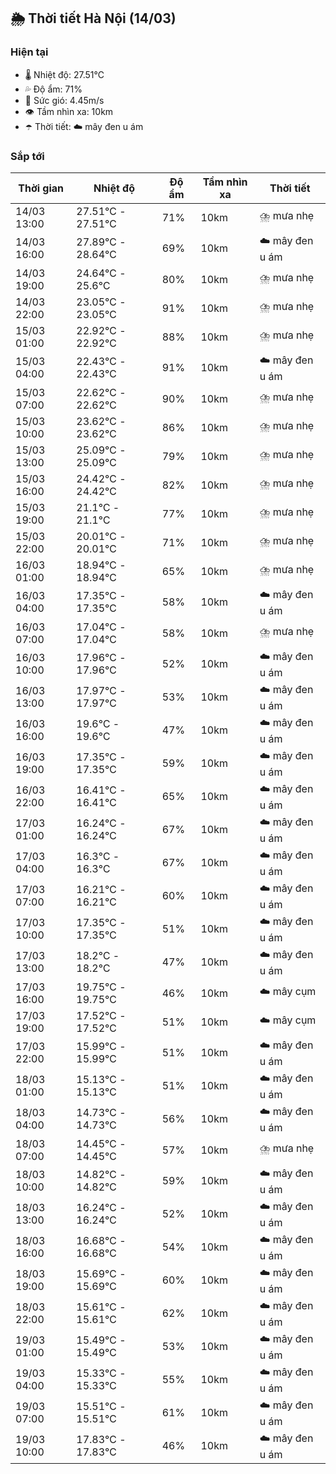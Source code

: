 ## 🌦️ Thời tiết Hà Nội (14/03)

### Hiện tại

- 🌡️ Nhiệt độ: 27.51℃
- 💦 Độ ẩm: 71%
- 💨 Sức gió: 4.45m/s
- 👁️ Tầm nhìn xa: 10km
- ☂️ Thời tiết: ☁️ mây đen u ám

### Sắp tới

| Thời gian | Nhiệt độ | Độ ẩm | Tầm nhìn xa | Thời tiết |
| --- | --- | --- | --- | --- |
| 14/03 13:00 | 27.51℃ - 27.51℃ | 71% | 10km | ⛈️ mưa nhẹ |
| 14/03 16:00 | 27.89℃ - 28.64℃ | 69% | 10km | ☁️ mây đen u ám |
| 14/03 19:00 | 24.64℃ - 25.6℃ | 80% | 10km | ⛈️ mưa nhẹ |
| 14/03 22:00 | 23.05℃ - 23.05℃ | 91% | 10km | ⛈️ mưa nhẹ |
| 15/03 01:00 | 22.92℃ - 22.92℃ | 88% | 10km | ⛈️ mưa nhẹ |
| 15/03 04:00 | 22.43℃ - 22.43℃ | 91% | 10km | ☁️ mây đen u ám |
| 15/03 07:00 | 22.62℃ - 22.62℃ | 90% | 10km | ⛈️ mưa nhẹ |
| 15/03 10:00 | 23.62℃ - 23.62℃ | 86% | 10km | ⛈️ mưa nhẹ |
| 15/03 13:00 | 25.09℃ - 25.09℃ | 79% | 10km | ⛈️ mưa nhẹ |
| 15/03 16:00 | 24.42℃ - 24.42℃ | 82% | 10km | ⛈️ mưa nhẹ |
| 15/03 19:00 | 21.1℃ - 21.1℃ | 77% | 10km | ⛈️ mưa nhẹ |
| 15/03 22:00 | 20.01℃ - 20.01℃ | 71% | 10km | ⛈️ mưa nhẹ |
| 16/03 01:00 | 18.94℃ - 18.94℃ | 65% | 10km | ⛈️ mưa nhẹ |
| 16/03 04:00 | 17.35℃ - 17.35℃ | 58% | 10km | ☁️ mây đen u ám |
| 16/03 07:00 | 17.04℃ - 17.04℃ | 58% | 10km | ⛈️ mưa nhẹ |
| 16/03 10:00 | 17.96℃ - 17.96℃ | 52% | 10km | ☁️ mây đen u ám |
| 16/03 13:00 | 17.97℃ - 17.97℃ | 53% | 10km | ☁️ mây đen u ám |
| 16/03 16:00 | 19.6℃ - 19.6℃ | 47% | 10km | ☁️ mây đen u ám |
| 16/03 19:00 | 17.35℃ - 17.35℃ | 59% | 10km | ☁️ mây đen u ám |
| 16/03 22:00 | 16.41℃ - 16.41℃ | 65% | 10km | ☁️ mây đen u ám |
| 17/03 01:00 | 16.24℃ - 16.24℃ | 67% | 10km | ☁️ mây đen u ám |
| 17/03 04:00 | 16.3℃ - 16.3℃ | 67% | 10km | ☁️ mây đen u ám |
| 17/03 07:00 | 16.21℃ - 16.21℃ | 60% | 10km | ☁️ mây đen u ám |
| 17/03 10:00 | 17.35℃ - 17.35℃ | 51% | 10km | ☁️ mây đen u ám |
| 17/03 13:00 | 18.2℃ - 18.2℃ | 47% | 10km | ☁️ mây đen u ám |
| 17/03 16:00 | 19.75℃ - 19.75℃ | 46% | 10km | ☁️ mây cụm |
| 17/03 19:00 | 17.52℃ - 17.52℃ | 51% | 10km | ☁️ mây cụm |
| 17/03 22:00 | 15.99℃ - 15.99℃ | 51% | 10km | ☁️ mây đen u ám |
| 18/03 01:00 | 15.13℃ - 15.13℃ | 51% | 10km | ☁️ mây đen u ám |
| 18/03 04:00 | 14.73℃ - 14.73℃ | 56% | 10km | ☁️ mây đen u ám |
| 18/03 07:00 | 14.45℃ - 14.45℃ | 57% | 10km | ⛈️ mưa nhẹ |
| 18/03 10:00 | 14.82℃ - 14.82℃ | 59% | 10km | ☁️ mây đen u ám |
| 18/03 13:00 | 16.24℃ - 16.24℃ | 52% | 10km | ☁️ mây đen u ám |
| 18/03 16:00 | 16.68℃ - 16.68℃ | 54% | 10km | ☁️ mây đen u ám |
| 18/03 19:00 | 15.69℃ - 15.69℃ | 60% | 10km | ☁️ mây đen u ám |
| 18/03 22:00 | 15.61℃ - 15.61℃ | 62% | 10km | ☁️ mây đen u ám |
| 19/03 01:00 | 15.49℃ - 15.49℃ | 53% | 10km | ☁️ mây đen u ám |
| 19/03 04:00 | 15.33℃ - 15.33℃ | 55% | 10km | ☁️ mây đen u ám |
| 19/03 07:00 | 15.51℃ - 15.51℃ | 61% | 10km | ☁️ mây đen u ám |
| 19/03 10:00 | 17.83℃ - 17.83℃ | 46% | 10km | ☁️ mây đen u ám |
